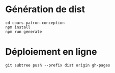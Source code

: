 # Génération de dist

```
cd cours-patron-conception
npm install
npm run generate
```

# Déploiement en ligne

```
git subtree push --prefix dist origin gh-pages
```

